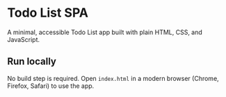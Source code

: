 # Todo List SPA

A minimal, accessible Todo List app built with plain HTML, CSS, and JavaScript.

## Run locally

No build step is required. Open `index.html` in a modern browser (Chrome, Firefox, Safari) to use the app.
